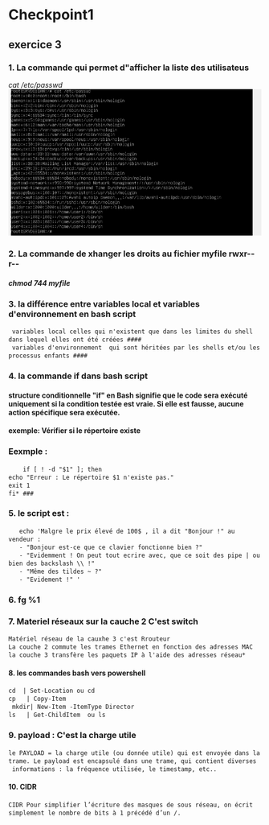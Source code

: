 # Checkpoint1
## exercice 3
### 1. La commande qui permet d"afficher la liste des utilisateus 
   *cat /etc/passwd*  
![listeUser ](https://github.com/KAOUTARBAH/Checkpoint1/blob/main/USER.png)

### 2. La commande de xhanger les droits au fichier myfile rwxr--r-- ###
#### *chmod 744 myfile* #### 

### 3. la différence entre variables local et variables d'environnement en bash script ###
	 variables local celles qui n'existent que dans les limites du shell dans lequel elles ont été créées ####
	 variables d'environnement  qui sont héritées par les shells et/ou les processus enfants ####


### 4. la commande if dans bash script ###
#### structure conditionnelle "if" en Bash signifie que le code sera exécuté uniquement si la condition testée est vraie. Si elle est fausse, aucune action spécifique sera exécutée. ####

#### exemple: Vérifier si le répertoire existe ####
###  Eexmple :
        if [ ! -d "$1" ]; then
	echo "Erreur : Le répertoire $1 n'existe pas."
	exit 1
 	fi* ###

### 5. le script est :
       echo 'Malgre le prix élevé de 100$ , il a dit "Bonjour !" au vendeur :
       - "Bonjour est-ce que ce clavier fonctionne bien ?"
       - "Evidemment ! On peut tout ecrire avec, que ce soit des pipe | ou bien des backslash \\ !"
       - "Même des tildes ~ ?"
       - "Evidement !" '
### 6. fg %1 ###

### 7. Materiel réseaux sur la cauche 2 C'est switch
    Matériel réseau de la cauxhe 3 c'est Rrouteur
    La couche 2 commute les trames Ethernet en fonction des adresses MAC 
    la couche 3 transfère les paquets IP à l'aide des adresses réseau*

#### 8. les commandes bash vers powershell
	cd  | Set-Location ou cd
  	cp   | Copy-Item    
 	 mkdir| New-Item -ItemType Director
 	ls   | Get-ChildItem  ou ls

### 9. payload : C'est la charge utile
 	le PAYLOAD = la charge utile (ou donnée utile) qui est envoyée dans la 
 	trame. Le payload est encapsulé dans une trame, qui contient diverses 
	 informations : la fréquence utilisée, le timestamp, etc..

#### 10. CIDR
	CIDR Pour simplifier l’écriture des masques de sous réseau, on écrit simplement le nombre de bits à 1 précédé d’un /.


